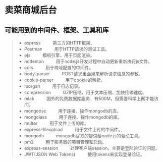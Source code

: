 # 卖菜商城后台
## 可能用到的中间件、框架、工具和库
>- express &nbsp;&nbsp;&nbsp;&nbsp;&nbsp;&nbsp;&nbsp;&nbsp; 第三方的HTTP框架。
>- Postman &nbsp;&nbsp;&nbsp;&nbsp;&nbsp;&nbsp;&nbsp;&nbsp; 用于HTTP请求的测试工具。
>- ejs &nbsp;&nbsp;&nbsp;&nbsp;&nbsp;&nbsp;&nbsp;&nbsp; 模板引擎，用于页面渲染。
>- nodemon &nbsp;&nbsp;&nbsp;&nbsp;&nbsp;&nbsp;&nbsp;&nbsp; 用于node.js开发过程中自动更新重新执行js文件。
>- cors &nbsp;&nbsp;&nbsp;&nbsp;&nbsp;&nbsp;&nbsp;&nbsp; 用于跨域配置的中间件。
>- body-parser &nbsp;&nbsp;&nbsp;&nbsp;&nbsp;&nbsp;&nbsp;&nbsp; POST请求里面用来解析请求信息的参数。
>- cookie-parser &nbsp;&nbsp;&nbsp;&nbsp;&nbsp;&nbsp;&nbsp;&nbsp; 用于cookie的解析。
>- morgan &nbsp;&nbsp;&nbsp;&nbsp;&nbsp;&nbsp;&nbsp;&nbsp; 用于日志记录。
>- compression &nbsp;&nbsp;&nbsp;&nbsp;&nbsp;&nbsp;&nbsp;&nbsp; GZIP压缩，用于文本压缩，加快传输速度。
>- mlab &nbsp;&nbsp;&nbsp;&nbsp;&nbsp;&nbsp;&nbsp;&nbsp; 国外的免费数据库服务，有500M，但需要科学上网才能访问。
>- mongoose &nbsp;&nbsp;&nbsp;&nbsp;&nbsp;&nbsp;&nbsp;&nbsp; 用于连接、操作mongodb的库。
>- mongolass &nbsp;&nbsp;&nbsp;&nbsp;&nbsp;&nbsp;&nbsp;&nbsp; 用于连接、操作mongodb的库。
>- multer &nbsp;&nbsp;&nbsp;&nbsp;&nbsp;&nbsp;&nbsp;&nbsp; 用于文件上传的库。
>- express-fileupload &nbsp;&nbsp;&nbsp;&nbsp;&nbsp;&nbsp;&nbsp;&nbsp; 用于文件上传的中间件。
>- mongodb &nbsp;&nbsp;&nbsp;&nbsp;&nbsp;&nbsp;&nbsp;&nbsp; mongodb官方的提供给node.js的驱动工具。
>- pm2 &nbsp;&nbsp;&nbsp;&nbsp;&nbsp;&nbsp;&nbsp;&nbsp; 用于服务器的项目管理和启动。
>- express-session &nbsp;&nbsp;&nbsp;&nbsp;&nbsp;&nbsp;&nbsp;&nbsp; 处理客户端session，主要是登陆验证的问题。
>- JWT(JSON Web Tokens) &nbsp;&nbsp;&nbsp;&nbsp;&nbsp;&nbsp;&nbsp;&nbsp; 使用tokens来实现登录验证。
